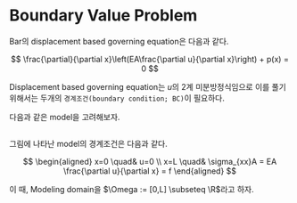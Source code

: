 # Boundary Value Problem
Bar의 displacement based governing equation은 다음과 같다.

$$ \frac{\partial}{\partial x}\left(EA\frac{\partial u}{\partial x}\right) + p(x) = 0 $$

Displacement based governing equation는 $u$의 2계 미분방정식임으로 이를 풀기 위해서는 두개의 `경계조건(boundary condition; BC)`이 필요하다.

다음과 같은 model을 고려해보자.

```{figure} _image/0201.png
```

그림에 나타난 model의 경계조건은 다음과 같다.

$$ \begin{aligned} x=0 \quad& u=0 \\ x=L \quad& \sigma_{xx}A = EA \frac{\partial u}{\partial x} = f \end{aligned} $$

이 때, Modeling domain을 $\Omega := [0,L] \subseteq \R$라고 하자.